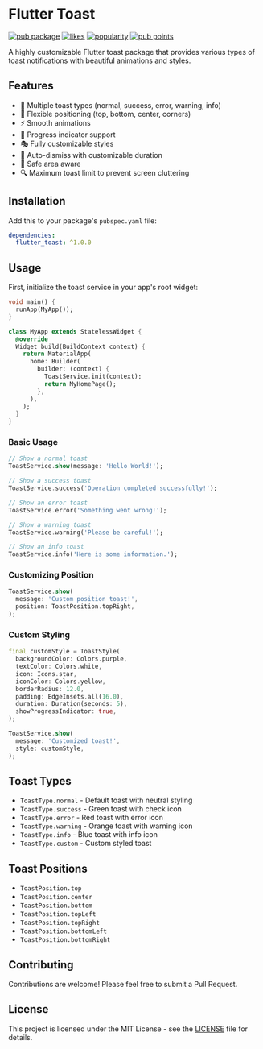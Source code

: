 <!--
This README describes the package. If you publish this package to pub.dev,
this README's contents appear on the landing page for your package.

For information about how to write a good package README, see the guide for
[writing package pages](https://dart.dev/tools/pub/writing-package-pages).

For general information about developing packages, see the Dart guide for
[creating packages](https://dart.dev/guides/libraries/create-packages)
and the Flutter guide for
[developing packages and plugins](https://flutter.dev/to/develop-packages).
-->

# Flutter Toast

[![pub package](https://img.shields.io/pub/v/flutter_toast.svg)](https://pub.dev/packages/flutter_toast)
[![likes](https://img.shields.io/pub/likes/flutter_toast)](https://pub.dev/packages/flutter_toast/score)
[![popularity](https://img.shields.io/pub/popularity/flutter_toast)](https://pub.dev/packages/flutter_toast/score)
[![pub points](https://img.shields.io/pub/points/flutter_toast)](https://pub.dev/packages/flutter_toast/score)

A highly customizable Flutter toast package that provides various types of toast notifications with beautiful animations and styles.

## Features

- 🎨 Multiple toast types (normal, success, error, warning, info)
- 📍 Flexible positioning (top, bottom, center, corners)
- ⚡ Smooth animations
- 🎯 Progress indicator support
- 🎭 Fully customizable styles
- 🔄 Auto-dismiss with customizable duration
- 📱 Safe area aware
- 🔍 Maximum toast limit to prevent screen cluttering

## Installation

Add this to your package's `pubspec.yaml` file:

```yaml
dependencies:
  flutter_toast: ^1.0.0
```

## Usage

First, initialize the toast service in your app's root widget:

```dart
void main() {
  runApp(MyApp());
}

class MyApp extends StatelessWidget {
  @override
  Widget build(BuildContext context) {
    return MaterialApp(
      home: Builder(
        builder: (context) {
          ToastService.init(context);
          return MyHomePage();
        },
      ),
    );
  }
}
```

### Basic Usage

```dart
// Show a normal toast
ToastService.show(message: 'Hello World!');

// Show a success toast
ToastService.success('Operation completed successfully!');

// Show an error toast
ToastService.error('Something went wrong!');

// Show a warning toast
ToastService.warning('Please be careful!');

// Show an info toast
ToastService.info('Here is some information.');
```

### Customizing Position

```dart
ToastService.show(
  message: 'Custom position toast!',
  position: ToastPosition.topRight,
);
```

### Custom Styling

```dart
final customStyle = ToastStyle(
  backgroundColor: Colors.purple,
  textColor: Colors.white,
  icon: Icons.star,
  iconColor: Colors.yellow,
  borderRadius: 12.0,
  padding: EdgeInsets.all(16.0),
  duration: Duration(seconds: 5),
  showProgressIndicator: true,
);

ToastService.show(
  message: 'Customized toast!',
  style: customStyle,
);
```

## Toast Types

- `ToastType.normal` - Default toast with neutral styling
- `ToastType.success` - Green toast with check icon
- `ToastType.error` - Red toast with error icon
- `ToastType.warning` - Orange toast with warning icon
- `ToastType.info` - Blue toast with info icon
- `ToastType.custom` - Custom styled toast

## Toast Positions

- `ToastPosition.top`
- `ToastPosition.center`
- `ToastPosition.bottom`
- `ToastPosition.topLeft`
- `ToastPosition.topRight`
- `ToastPosition.bottomLeft`
- `ToastPosition.bottomRight`

## Contributing

Contributions are welcome! Please feel free to submit a Pull Request.

## License

This project is licensed under the MIT License - see the [LICENSE](LICENSE) file for details.
